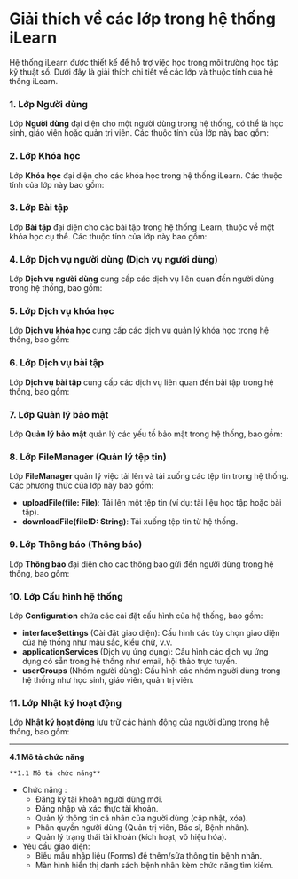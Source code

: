 # Giải thích về các lớp trong hệ thống iLearn

Hệ thống iLearn được thiết kế để hỗ trợ việc học trong môi trường học tập kỹ thuật số. Dưới đây là giải thích chi tiết về các lớp và thuộc tính của hệ thống iLearn.

### 1. Lớp **Người dùng** 

Lớp **Người dùng** đại diện cho một người dùng trong hệ thống, có thể là học sinh, giáo viên hoặc quản trị viên. Các thuộc tính của lớp này bao gồm:

### 2. Lớp **Khóa học** 

Lớp **Khóa học** đại diện cho các khóa học trong hệ thống iLearn. Các thuộc tính của lớp này bao gồm:



### 3. Lớp **Bài tập** 

Lớp **Bài tập** đại diện cho các bài tập trong hệ thống iLearn, thuộc về một khóa học cụ thể. Các thuộc tính của lớp này bao gồm:

### 4. Lớp **Dịch vụ người dùng** (Dịch vụ người dùng)

Lớp **Dịch vụ người dùng** cung cấp các dịch vụ liên quan đến người dùng trong hệ thống, bao gồm:


### 5. Lớp **Dịch vụ khóa học** 

Lớp **Dịch vụ khóa học** cung cấp các dịch vụ quản lý khóa học trong hệ thống, bao gồm:



### 6. Lớp **Dịch vụ bài tập**

Lớp **Dịch vụ bài tập** cung cấp các dịch vụ liên quan đến bài tập trong hệ thống, bao gồm:



### 7. Lớp **Quản lý bảo mật** 

Lớp **Quản lý bảo mật** quản lý các yếu tố bảo mật trong hệ thống, bao gồm:


### 8. Lớp **FileManager** (Quản lý tệp tin)

Lớp **FileManager** quản lý việc tải lên và tải xuống các tệp tin trong hệ thống. Các phương thức của lớp này bao gồm:

- **uploadFile(file: File)**: Tải lên một tệp tin (ví dụ: tài liệu học tập hoặc bài tập).
- **downloadFile(fileID: String)**: Tải xuống tệp tin từ hệ thống.

### 9. Lớp **Thông báo** (Thông báo)

Lớp **Thông báo** đại diện cho các thông báo gửi đến người dùng trong hệ thống, bao gồm:


### 10. Lớp **Cấu hình hệ thống** 

Lớp **Configuration** chứa các cài đặt cấu hình của hệ thống, bao gồm:

- **interfaceSettings** (Cài đặt giao diện): Cấu hình các tùy chọn giao diện của hệ thống như màu sắc, kiểu chữ, v.v.
- **applicationServices** (Dịch vụ ứng dụng): Cấu hình các dịch vụ ứng dụng có sẵn trong hệ thống như email, hội thảo trực tuyến.
- **userGroups** (Nhóm người dùng): Cấu hình các nhóm người dùng trong hệ thống như học sinh, giáo viên, quản trị viên.

### 11. Lớp **Nhật ký hoạt động** 

Lớp **Nhật ký hoạt động** lưu trữ các hành động của người dùng trong hệ thống, bao gồm:

---

[](https://www.planttext.com/plantuml/png/b5PTQzH057tFhxZqnRIqHLyN4MqNM-a7IAFuEarZPkXcikvEYelwK7peWmZsiOZGTLcqnLAr1J73qeTP_1_t5_WNP99cacpJtVgsEVTCzioPC_VchxoutnQa9QAWOLctOFW1vJjEWVjqU4IWWV9Z4vwqlHROw_wVxoW_CTXIlxa_RRaDqcv3XjOr2Ayi07XKBu4rs10jndrT4kgO5v-zWB164TWXp6cfdmPwSwsenJ1gjJsmLwWw8q1HldSpJGcqh95CK8wCggck1EhSmRXNXBYl3ZiB69-AuGUClqGrg1FXcSeAnXV2eIfsBmlNAt_GRZEV1nuNO2-eGmO2uvDc9buZZWPIxO7g6QIadQdZIBz-Tu9kYd6NhwCyQEQAjmkRpWqO8radOCDhxJ3N0xkEyfrBOGTb7tXbA5B6KvJzYdWCzuTlkR-Y1ZOlnwJ4dSwfwrHltYvbPHO2Z4_42iNuACh0P8shoSaIVHpdt7SOd_1Faq9MkVFjgxdBjpsQG85nDyn1k_e0HlNVRC5BTKOAp43rhcOw8JOmxdVgXDCDrNLfOSbq3LPPMzpDeNitYc-bBvjN4ftRCfBjn1M3sPjvpWquQiaDs5ndFUTLNQ1Pc1YzibcbrrNOUscWeOtpRyDpenOJdJN2YQyRw-C8unw7XXh09iQzC8rsvbvQNLM31LrRqwNKlPUgwpeKvGztyaLgKlMPFuuwA7V7NuPPeEgGKoty86_Tuwx8GzRmghOYKEurGJ1-PIEEhZYCcn3qsAewvXbi9oiTnckGGTE6-2n2kSzzmmrKB_jz4x7heM3FcKi42pdOQN-0JTKDCv4fjA2weMc_ELGQ1oWFM3qgZxTnpff9iOJoX4qS4eiXVyxyg7KfTH7ZVWHKVUDKzvmz43Gn8jETr9UJSgBRLOTCpwbVOecHiCvGxfK6xvQvaoY_Sh-EiZ-o5QhEWkevFgOrk8BjCD5P3NsmqmiBsse0DCIuAs2udwJAV3gaJKuDbfFoPUQCxwRyFmvNfJS93zMq9KPuqVarbFiCNaI4fwRw3EKf0LTrtNH7Ldb-JTsPWfcvEPYwFJy_CrKOrJNmzQbQXRu_XkjIb4V4gXmNStElxnLdSbNpJ3ZciK0fgqrePOUgciauchcg2IbxiWgtf6BrDUTQmRJkUtnBVtd-0m00__y30000)

   **4.1 Mô tả chức năng**

    **1.1 Mô tả chức năng**
   - Chức năng :
      + Đăng ký tài khoản người dùng mới.
      + Đăng nhập và xác thực tài khoản.
      + Quản lý thông tin cá nhân của người dùng (cập nhật, xóa).
      + Phân quyền người dùng (Quản trị viên, Bác sĩ, Bệnh nhân).
      + Quản lý trạng thái tài khoản (kích hoạt, vô hiệu hóa).
   - Yêu cầu giao diện:
      + Biểu mẫu nhập liệu (Forms) để thêm/sửa thông tin bệnh nhân.
      + Màn hình hiển thị danh sách bệnh nhân kèm chức năng tìm kiếm.
   

